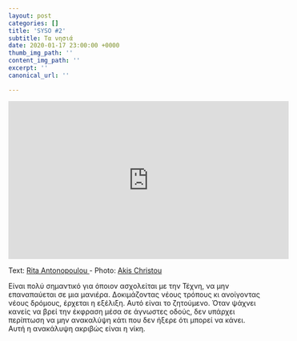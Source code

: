 ```yaml
---
layout: post
categories: []
title: 'SYSO #2'
subtitle: Τα νησιά
date: 2020-01-17 23:00:00 +0000
thumb_img_path: ''
content_img_path: ''
excerpt: ''
canonical_url: ''

---
```

<iframe width="560" height="315" src="https://www.youtube.com/embed/Q4N2sXUES_A" frameborder="0" allow="accelerometer; autoplay; encrypted-media; gyroscope; picture-in-picture" allowfullscreen></iframe>


Text: <a href="https://www.facebook.com/rita.antonopoulou/" target="blank">Rita Antonopoulou </a> - Photo: <a href="https://www.facebook.com/akis.christou.7" target="blank">Akis Christou</a>

Είναι πολύ σημαντικό για όποιον ασχολείται με την Τέχνη, να μην επαναπαύεται σε μια μανιέρα. Δοκιμάζοντας νέους τρόπους κι ανοίγοντας νέους δρόμους, έρχεται η εξέλιξη. Αυτό είναι το ζητούμενο.
Όταν ψάχνει κανείς να βρεί την έκφραση μέσα σε άγνωστες οδούς, δεν υπάρχει περίπτωση να μην ανακαλύψη κάτι που δεν ήξερε ότι μπορεί να κάνει. Αυτή η ανακάλυψη ακριβώς  είναι η νίκη.